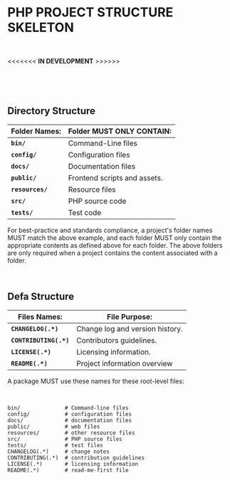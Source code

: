 # PHP PROJECT STRUCTURE SKELETON

&nbsp; 

<<<<<<< **IN DEVELOPMENT** >>>>>>

&nbsp; 

&nbsp; 





## Directory Structure

| Folder Names:              |  Folder MUST ONLY CONTAIN:       |
| -------------------------- | ---------------------------------|
| **`bin/`**                 | Command-Line files               |
| **`config/`**              | Configuration files              |
| **`docs/`**                | Documentation files              |
| **`public/`**              | Frontend scripts and assets.     |
| **`resources/`**           | Resource files                   |
| **`src/`**                 | PHP source code                  |
| **`tests/`**               | Test code                        |

For best-practice and standards compliance, a project's folder names MUST match the above example, and each folder MUST only contain the appropriate contents as defined above for each folder. The above folders are only required when a project contains the content associated with a folder. 

&nbsp; 




## Defa Structure

| Files Names:               | File Purpose:                     |
| -------------------------- | ----------------------------------|
| **`CHANGELOG(.*)`**        | Change log and version history.   |
| **`CONTRIBUTING(.*)`**     | Contributors guidelines.          |
| **`LICENSE(.*)`**          | Licensing information.            |
| **`README(.*)`**           | Project information overview      |


A package MUST use these names for these root-level files:


&nbsp; 


```
bin/              # Command-line files
config/           # configuration files
docs/             # documentation files
public/           # web files
resources/        # other resource files
src/              # PHP source files
tests/            # test files
CHANGELOG(.*)     # change notes
CONTRIBUTING(.*)  # contribution guidelines
LICENSE(.*)       # licensing information
README(.*)        # read-me-first file
```